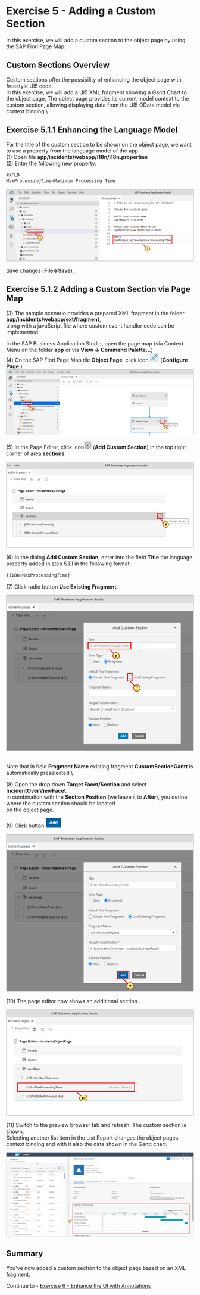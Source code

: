 # Exercise 5 - Adding a Custom Section

In this exercise, we will add a custom section to the object page by using the SAP Fiori Page Map.

## Custom Sections Overview

Custom sections offer the possibility of enhancing the object page with freestyle UI5 code.\
In this exercise, we will add a UI5 XML fragment showing a Gantt Chart to the object page.
The object page provides its current model context to the custom section, allowing displaying data from the UI5 OData model via context binding.\

## Exercise 5.1.1 Enhancing the Language Model

For the title of the custom section to be shown on the object page, we want to use a property from the language model of the app.\
(1) Open file **app/incidents/webapp/i18n/i18n.properties**\
(2) Enter the following new property:

```js
#XFLD
MaxProcessingTime=Maximum Processing Time
```

![](./images/image1.png)

Save changes (**File->Save**).

## Exercise 5.1.2 Adding a Custom Section via Page Map

(3) The sample scenario provides a prepared XML fragment in the folder **app/incidents/webapp/ext/fragment**,\
along with a javaScript file where custom event handler code can be implemented.

In the SAP Business Application Studio, open the page map (via Context Menu on the folder **app** or via **View -> Command Palette...**)\
(4) On the SAP Fiori Page Map tile **Object Page**, click icon ![](./images/image5.png) (**Configure Page**.).\
![](./images/image3.png)

(5) In the Page Editor, click icon![](./images/image7.png) (**Add Custom Section**) in the top right corner of area **sections**.

![](./images/image6.png)

(6) In the dialog **Add Custom Section**, enter into the field **Title** the language property added in [step 5.1.1](#exercise-511-enhancing-the-language-model) in the following format:

```js
{i18n>MaxProcessingTime}
```

(7) Click radio button **Use Existing Fragment**.

![](./images/image8.png).

Note that in field **Fragment Name** existing fragment **CustomSectionGantt** is automatically preselected.\

(8) Open the drop down **Target Facet/Section** and select **IncidentOverViewFacet**.\
In combination with the **Section Position** (we leave it to **After**), you define where the custom section should be located\
on the object page.

(9) Click button ![](./images/image14.png)

![](./images/image13.png)

(10) The page editor now shows an additional section.

![](./images/image15.png)

(11) Switch to the preview browser tab and refresh. The custom section is shown.\
Selecting another list item in the List Report changes the object pages context binding and with it also the data shown in the Gantt chart.

![](./images/image16.png)

## Summary

You've now added a custom section to the object page based on an XML fragment.

Continue to - [Exercise 6 - Enhance the UI with Annotations ](../ex6/README.md)
